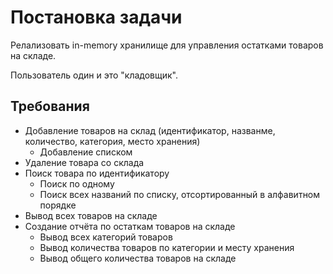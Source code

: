 # Постановка задачи

Релализовать in-memory хранилище для управления остатками товаров на складе.

Пользователь один и это "кладовщик".

## Требования

- Добавление товаров на склад (идентификатор, названме, количество, категория, место хранения)
  - Добавление списком
- Удаление товара со склада
- Поиск товара по идентификатору
  - Поиск по одному
  - Поиск всех названий по списку, отсортированный в алфавитном порядке
- Вывод всех товаров на складе
- Создание отчёта по остаткам товаров на складе
  - Вывод всех категорий товаров
  - Вывод количества товаров по категории и месту хранения
  - Вывод общего количества товаров на складе